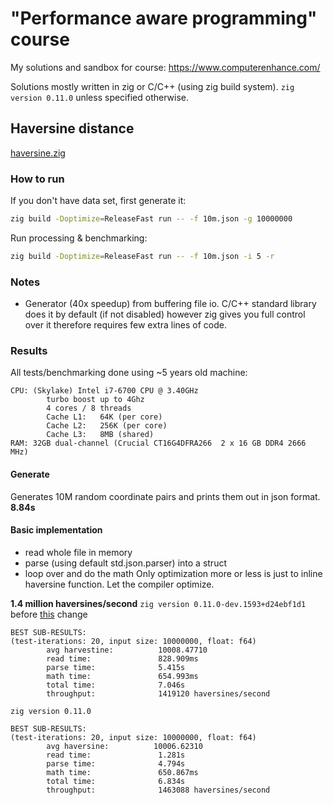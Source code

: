 # "Performance aware programming" course

My solutions and sandbox for course: https://www.computerenhance.com/

Solutions mostly written in zig or C/C++ (using zig build system).
`zig version 0.11.0` unless specified otherwise.

## Haversine distance

[haversine.zig](src/haversine.zig)

### How to run

If you don't have data set, first generate it:

```bash
zig build -Doptimize=ReleaseFast run -- -f 10m.json -g 10000000
```

Run processing & benchmarking:

```bash
zig build -Doptimize=ReleaseFast run -- -f 10m.json -i 5 -r
```

### Notes

* Generator (40x speedup) from buffering file io. C/C++ standard library does it by default (if not disabled) however zig gives you full control over it therefore requires few extra lines of code.

### Results

All tests/benchmarking done using ~5 years old machine:

```
CPU: (Skylake) Intel i7-6700 CPU @ 3.40GHz
        turbo boost up to 4Ghz
        4 cores / 8 threads
        Cache L1: 	64K (per core)
        Cache L2: 	256K (per core)
        Cache L3: 	8MB (shared)
RAM: 32GB dual-channel (Crucial CT16G4DFRA266  2 x 16 GB DDR4 2666 MHz)
```

#### Generate

Generates 10M random coordinate pairs and prints them out in json format.
**8.84s**  

#### Basic implementation

* read whole file in memory
* parse (using default std.json.parser) into a struct
* loop over and do the math
Only optimization more or less is just to inline haversine function. Let the compiler optimize.

**1.4 million haversines/second**
`zig version 0.11.0-dev.1593+d24ebf1d1` before [this](https://ziglang.org/download/0.11.0/release-notes.html#JSON) change
```
BEST SUB-RESULTS:
(test-iterations: 20, input size: 10000000, float: f64)
        avg harvestine:          10008.47710
        read time:               828.909ms
        parse time:              5.415s
        math time:               654.993ms
        total time:              7.046s
        throughput:              1419120 haversines/second
```
`zig version 0.11.0`
```
BEST SUB-RESULTS:
(test-iterations: 20, input size: 10000000, float: f64)
        avg haversine:          10006.62310
        read time:               1.281s
        parse time:              4.794s
        math time:               650.867ms
        total time:              6.834s
        throughput:              1463088 haversines/second
```


